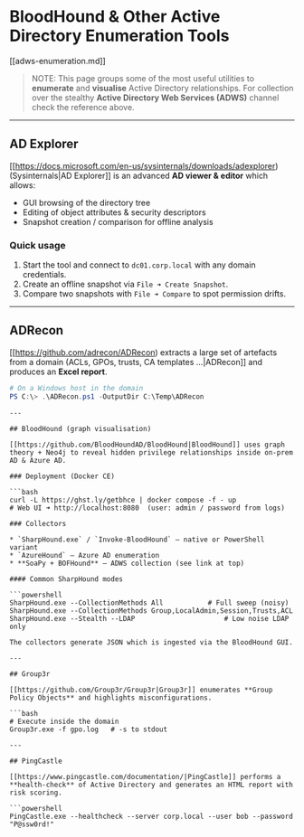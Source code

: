 # BloodHound & Other Active Directory Enumeration Tools



[[adws-enumeration.md]]

> NOTE: This page groups some of the most useful utilities to **enumerate** and **visualise** Active Directory relationships.  For collection over the stealthy **Active Directory Web Services (ADWS)** channel check the reference above.

---

## AD Explorer

[[https://docs.microsoft.com/en-us/sysinternals/downloads/adexplorer) (Sysinternals|AD Explorer]] is an advanced **AD viewer & editor** which allows:

* GUI browsing of the directory tree
* Editing of object attributes & security descriptors
* Snapshot creation / comparison for offline analysis

### Quick usage

1. Start the tool and connect to `dc01.corp.local` with any domain credentials.
2. Create an offline snapshot via `File ➜ Create Snapshot`.
3. Compare two snapshots with `File ➜ Compare` to spot permission drifts.

---

## ADRecon

[[https://github.com/adrecon/ADRecon) extracts a large set of artefacts from a domain (ACLs, GPOs, trusts, CA templates …|ADRecon]] and produces an **Excel report**.

```powershell
# On a Windows host in the domain
PS C:\> .\ADRecon.ps1 -OutputDir C:\Temp\ADRecon
```
```
---

## BloodHound (graph visualisation)

[[https://github.com/BloodHoundAD/BloodHound|BloodHound]] uses graph theory + Neo4j to reveal hidden privilege relationships inside on-prem AD & Azure AD.

### Deployment (Docker CE)

```bash
curl -L https://ghst.ly/getbhce | docker compose -f - up
# Web UI ➜ http://localhost:8080  (user: admin / password from logs)
```
```
### Collectors

* `SharpHound.exe` / `Invoke-BloodHound` – native or PowerShell variant
* `AzureHound` – Azure AD enumeration
* **SoaPy + BOFHound** – ADWS collection (see link at top)

#### Common SharpHound modes

```powershell
SharpHound.exe --CollectionMethods All           # Full sweep (noisy)
SharpHound.exe --CollectionMethods Group,LocalAdmin,Session,Trusts,ACL
SharpHound.exe --Stealth --LDAP                      # Low noise LDAP only
```
```
The collectors generate JSON which is ingested via the BloodHound GUI.

---

## Group3r

[[https://github.com/Group3r/Group3r|Group3r]] enumerates **Group Policy Objects** and highlights misconfigurations.

```bash
# Execute inside the domain
Group3r.exe -f gpo.log   # -s to stdout
```
```
---

## PingCastle

[[https://www.pingcastle.com/documentation/|PingCastle]] performs a **health-check** of Active Directory and generates an HTML report with risk scoring.

```powershell
PingCastle.exe --healthcheck --server corp.local --user bob --password "P@ssw0rd!"
```
```

